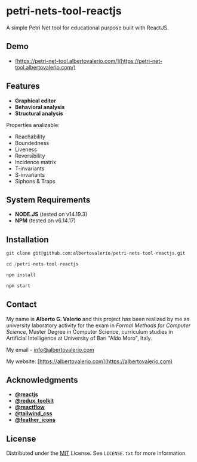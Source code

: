 # petri-nets-tool-reactjs

A simple Petri Net tool for educational purpose built with ReactJS.

## Demo

- [https://petri-net-tool.albertovalerio.com/](https://petri-net-tool.albertovalerio.com/)

## Features

- **Graphical editor**
- **Behavioral analysis**
- **Structural analysis**

Properties analizable:

- Reachability
- Boundedness
- Liveness
- Reversibility
- Incidence matrix
- T-invariants
- S-invariants
- Siphons & Traps 

## System Requirements

- **NODE.JS** (tested on v14.19.3)
- **NPM** (tested on v6.14.17)

## Installation

```python
git clone git@github.com:albertovalerio/petri-nets-tool-reactjs.git
```
```python
cd /petri-nets-tool-reactjs
```
```python
npm install
```
```python
npm start
```

## Contact

My name is **Alberto G. Valerio** and this project has been realized by me as university laboratory activity for the exam in *Formal Methods for Computer Science*, Master Degree in Computer Science, curriculum studies in Artificial Intelligence at University of Bari "Aldo Moro", Italy.

My email - [info@albertovalerio.com](info@albertovalerio.com)

My website: [https://albertovalerio.com](https://albertovalerio.com)

## Acknowledgments

- **[@reactjs](https://reactjs.org/)**
- **[@redux_toolkit](https://redux-toolkit.js.org/)**
- **[@reactflow](https://reactflow.dev/)**
- **[@tailwind_css](https://tailwindcss.com/)**
- **[@feather_icons](https://feathericons.com/)**

## License

Distributed under the [MIT](https://choosealicense.com/licenses/mit/) License. See `LICENSE.txt` for more information.
